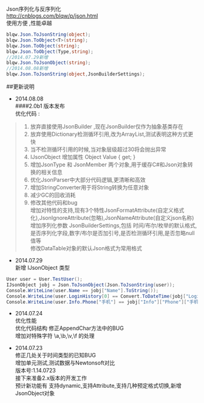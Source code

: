 Json序列化与反序列化  
http://cnblogs.com/blqw/p/json.html  
使用方便 ,性能卓越  
```csharp
blqw.Json.ToJsonString(object);
blqw.Json.ToObject<T>(string);
blqw.Json.ToObject(string);
blqw.Json.ToObject(Type,string);
//2014.07.29新增
blqw.Json.ToJsonObject(string);
//2014.08.08新增
blqw.Json.ToJsonString(object,JsonBuilderSettings);
```

##更新说明
* 2014.08.08  
####2.0b1 版本发布  
优化代码 :  
> 1. 放弃直接使用JsonBuilder ,现在JsonBuilder仅作为抽象基类存在  
> 1. 放弃使用Dictionary检测循环引用,改为ArrayList,测试表明这种方式更快  
> 1. 当不检测循环引用的时候,当对象层级超过30将会抛出异常  
> 1. IJsonObject 增加属性 Object Value { get; }  
> 1. 增加JsonType 和 JsonMember 两个对象,用于缓存C#和Json对象转换的相关信息  
> 1. 优化JsonParser中大部分代码逻辑,更清晰和高效  
> 1. 增加StringConverter用于将String转换为任意对象  
> 1. 减少GC的回收消耗  
> 1. 修改其他代码和bug  
增加对特性的支持,现有3个特性JsonFormatAttribute(自定义格式化),JsonIgnoreAttribute(忽略),JsonNameAttribute(自定义json名称)  
增加序列化参数 JsonBuilderSettings,包括 时间/布尔/枚举的默认格式,是否序列化字段,数字/布尔是否加引号,是否检测循环引用,是否忽略null值等  
修改DataTable对象的默认Json格式为常用格式  

* 2014.07.29  
新增 IJsonObject 类型  
```csharp
User user = User.TestUser();
IJsonObject jobj = Json.ToJsonObject(Json.ToJsonString(user));
Console.WriteLine(user.Name == jobj["Name"].ToString());
Console.WriteLine(user.LoginHistory[0] == Convert.ToDateTime(jobj["LoginHistory"][0]));
Console.WriteLine(user.Info.Phone["手机"] == jobj["Info"]["Phone"]["手机"].ToString());
```

* 2014.07.24  
优化性能  
优化代码结构
修正AppendChar方法中的BUG  
增加对特殊字符 \a,\b,\v,\f 的处理  
  
* 2014.07.23  
修正几处关于时间类型的已知BUG  
增加单元测试,测试数据与Newtonsoft对比  
版本号:1.14.0723  
接下来准备2.x版本的开发工作  
预计新功能有  支持dynamic,支持Attribute,支持几种预定格式切换,新增JsonObject对象